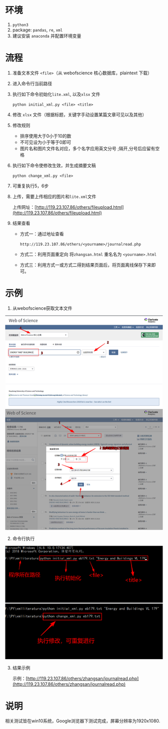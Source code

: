 # 环境
1. `python3`
2. package: `pandas`, `re`, `xml`
3. 建议安装 `anaconda` 并配置环境变量

# 流程


1. 准备文本文件 `<file>`（从 webofscience 核心数据库，plaintext 下载）

2. 进入命令行当前路径

3. 执行如下命令初始化`lite.xml`, 以及`xlsx` 文件

   ` python initial_xml.py <file> <title> `

4. 修改 `xlsx` 文件（根据标题，关键字手动设置某篇文章可见以及其他）

5. 修改规则 

   * 排序使用大于0小于10的数
   * 不可见设为小于等于0即可
   * 图片名和图片文件名对应，多个名字应用英文分号 ;隔开,分号后应留有空格

6. 执行如下命令使修改生效，并生成摘要文稿

   `python change_xml.py <file>`

7. 可重复执行5，6步

8. 上传，需要上传相应的图片和`lite.xml`文件

   上传网址：[http://119.23.107.86/others/fileupload.html](http://119.23.107.86/others/fileupload.html)
   

9. 结果查看

   * 方式一：通过地址查看

      `http://119.23.107.86/others/<yourname>/journalread.php`

   * 方式二：利用页面重定向
   将`zhangsan.html` 重名名为 `<yourname>.html`
   
   * 方式三：利用方式一或方式二得到结果页面后，将页面离线保存下来即可。

# 示例
1. 从webofscience获取文本文件

![fig1](image/fig1.png)
![fig2](image/fig2.png)

2. 命令行执行

![fig3](image/fig3.png)
![fig4](image/fig4.png)

3. 结果示例

	示例：[http://119.23.107.86/others/zhangsan/journalread.php](http://119.23.107.86/others/zhangsan/journalread.php)


# 说明

相关测试皆在win10系统，Google浏览器下测试完成，屏幕分辨率为1920x1080.


